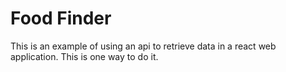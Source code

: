 # Food Finder  

This is an example of using an api to retrieve data in a react web application. This is one way to do it. 


